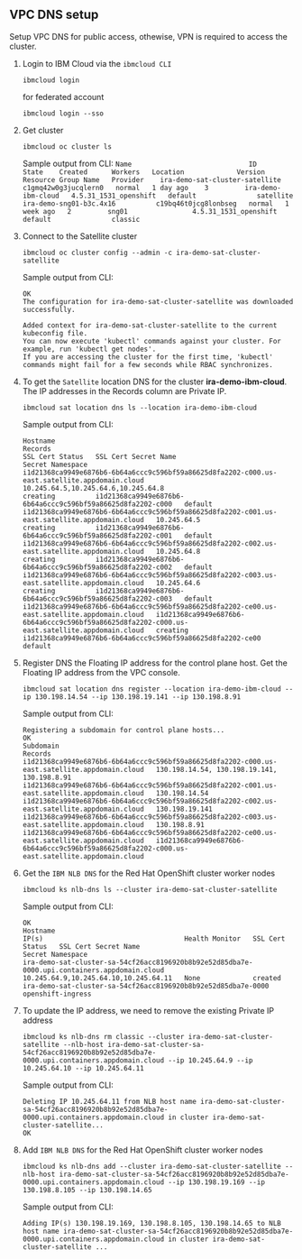 ## VPC DNS setup

Setup VPC DNS for public access, othewise, VPN is required to access the cluster.

1. Login to IBM Cloud via the `ibmcloud CLI`

    ```
    ibmcloud login
    ``` 

    for federated account 

    ```
    ibmcloud login --sso
    ``` 

2. Get cluster

    ```
    ibmcloud oc cluster ls
    ```

    Sample output from CLI:
        ```
        Name                             ID                     State    Created      Workers   Location             Version                 Resource Group Name   Provider   
        ira-demo-sat-cluster-satellite   c1gmq42w0g3jucqlern0   normal   1 day ago    3         ira-demo-ibm-cloud   4.5.31_1531_openshift   default               satellite   
        ira-demo-sng01-b3c.4x16          c19bq46t0jcg8lonbseg   normal   1 week ago   2         sng01                4.5.31_1531_openshift   default               classic  
        ```
3. Connect to the Satellite cluster

    ```
    ibmcloud oc cluster config --admin -c ira-demo-sat-cluster-satellite
    ```
    Sample output from CLI:
    ```
    OK
    The configuration for ira-demo-sat-cluster-satellite was downloaded successfully.

    Added context for ira-demo-sat-cluster-satellite to the current kubeconfig file.
    You can now execute 'kubectl' commands against your cluster. For example, run 'kubectl get nodes'.
    If you are accessing the cluster for the first time, 'kubectl' commands might fail for a few seconds while RBAC synchronizes.

    ```

4. To get the `Satellite` location DNS for the cluster **ira-demo-ibm-cloud**. The IP addresses in the Records column are Private IP.

    ```
    ibmcloud sat location dns ls --location ira-demo-ibm-cloud
    ```

    Sample output from CLI:
    ```
    Hostname                                                                                        Records                                                                                         SSL Cert Status   SSL Cert Secret Name                                          Secret Namespace
    i1d21368ca9949e6876b6-6b64a6ccc9c596bf59a86625d8fa2202-c000.us-east.satellite.appdomain.cloud   10.245.64.5,10.245.64.6,10.245.64.8                                                             creating          i1d21368ca9949e6876b6-6b64a6ccc9c596bf59a86625d8fa2202-c000   default
    i1d21368ca9949e6876b6-6b64a6ccc9c596bf59a86625d8fa2202-c001.us-east.satellite.appdomain.cloud   10.245.64.5                                                                                     creating          i1d21368ca9949e6876b6-6b64a6ccc9c596bf59a86625d8fa2202-c001   default
    i1d21368ca9949e6876b6-6b64a6ccc9c596bf59a86625d8fa2202-c002.us-east.satellite.appdomain.cloud   10.245.64.8                                                                                     creating          i1d21368ca9949e6876b6-6b64a6ccc9c596bf59a86625d8fa2202-c002   default
    i1d21368ca9949e6876b6-6b64a6ccc9c596bf59a86625d8fa2202-c003.us-east.satellite.appdomain.cloud   10.245.64.6                                                                                     creating          i1d21368ca9949e6876b6-6b64a6ccc9c596bf59a86625d8fa2202-c003   default
    i1d21368ca9949e6876b6-6b64a6ccc9c596bf59a86625d8fa2202-ce00.us-east.satellite.appdomain.cloud   i1d21368ca9949e6876b6-6b64a6ccc9c596bf59a86625d8fa2202-c000.us-east.satellite.appdomain.cloud   creating          i1d21368ca9949e6876b6-6b64a6ccc9c596bf59a86625d8fa2202-ce00   default

    ```

5. Register DNS the Floating IP address for the control plane host.  Get the Floating IP address from the VPC console.

    ```
    ibmcloud sat location dns register --location ira-demo-ibm-cloud --ip 130.198.14.54 --ip 130.198.19.141 --ip 130.198.8.91
    ```

    Sample output from CLI:
    ```
    Registering a subdomain for control plane hosts...
    OK
    Subdomain                                                                                       Records
    i1d21368ca9949e6876b6-6b64a6ccc9c596bf59a86625d8fa2202-c000.us-east.satellite.appdomain.cloud   130.198.14.54, 130.198.19.141, 130.198.8.91
    i1d21368ca9949e6876b6-6b64a6ccc9c596bf59a86625d8fa2202-c001.us-east.satellite.appdomain.cloud   130.198.14.54
    i1d21368ca9949e6876b6-6b64a6ccc9c596bf59a86625d8fa2202-c002.us-east.satellite.appdomain.cloud   130.198.19.141
    i1d21368ca9949e6876b6-6b64a6ccc9c596bf59a86625d8fa2202-c003.us-east.satellite.appdomain.cloud   130.198.8.91
    i1d21368ca9949e6876b6-6b64a6ccc9c596bf59a86625d8fa2202-ce00.us-east.satellite.appdomain.cloud   i1d21368ca9949e6876b6-6b64a6ccc9c596bf59a86625d8fa2202-c000.us-east.satellite.appdomain.cloud
    ```

6. Get the `IBM NLB DNS` for the Red Hat OpenShift cluster worker nodes

    ```
    ibmcloud ks nlb-dns ls --cluster ira-demo-sat-cluster-satellite
    ```

    Sample output from CLI:
    ```
    OK
    Hostname                                                                                       IP(s)                                   Health Monitor   SSL Cert Status   SSL Cert Secret Name                                            Secret Namespace
    ira-demo-sat-cluster-sa-54cf26acc8196920b8b92e52d85dba7e-0000.upi.containers.appdomain.cloud   10.245.64.9,10.245.64.10,10.245.64.11   None             created           ira-demo-sat-cluster-sa-54cf26acc8196920b8b92e52d85dba7e-0000   openshift-ingress
    ```

7. To update the IP address, we need to remove the existing Private IP address

    ```
    ibmcloud ks nlb-dns rm classic --cluster ira-demo-sat-cluster-satellite --nlb-host ira-demo-sat-cluster-sa-54cf26acc8196920b8b92e52d85dba7e-0000.upi.containers.appdomain.cloud --ip 10.245.64.9 --ip 10.245.64.10 --ip 10.245.64.11
    ```

    Sample output from CLI:
    ```
    Deleting IP 10.245.64.11 from NLB host name ira-demo-sat-cluster-sa-54cf26acc8196920b8b92e52d85dba7e-0000.upi.containers.appdomain.cloud in cluster ira-demo-sat-cluster-satellite...
    OK
    ```

6. Add `IBM NLB DNS` for the Red Hat OpenShift cluster worker nodes

    ```
    ibmcloud ks nlb-dns add --cluster ira-demo-sat-cluster-satellite --nlb-host ira-demo-sat-cluster-sa-54cf26acc8196920b8b92e52d85dba7e-0000.upi.containers.appdomain.cloud --ip 130.198.19.169 --ip 130.198.8.105 --ip 130.198.14.65
    ```

    Sample output from CLI:
    ```
    Adding IP(s) 130.198.19.169, 130.198.8.105, 130.198.14.65 to NLB host name ira-demo-sat-cluster-sa-54cf26acc8196920b8b92e52d85dba7e-0000.upi.containers.appdomain.cloud in cluster ira-demo-sat-cluster-satellite ...
    ```




